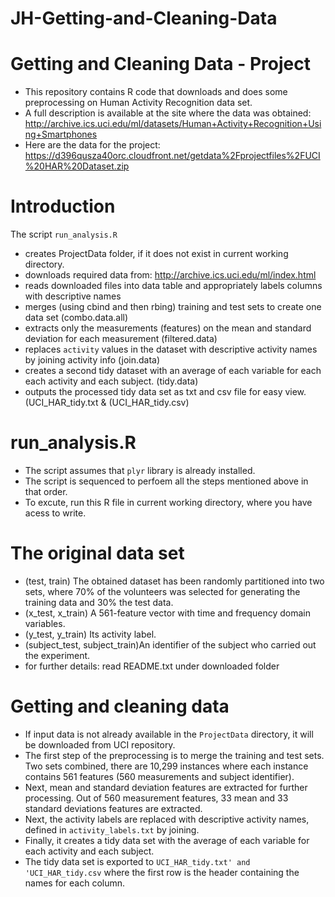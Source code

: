 JH-Getting-and-Cleaning-Data
============================

# Getting and Cleaning Data - Project

- This repository contains R code that downloads and does some preprocessing on Human Activity Recognition data set. 
- A full description is available at the site where the data was obtained: http://archive.ics.uci.edu/ml/datasets/Human+Activity+Recognition+Using+Smartphones 
- Here are the data for the project: https://d396qusza40orc.cloudfront.net/getdata%2Fprojectfiles%2FUCI%20HAR%20Dataset.zip 

# Introduction

The script `run_analysis.R`
- creates ProjectData folder, if it does not exist in current working directory.
- downloads required data from: http://archive.ics.uci.edu/ml/index.html
- reads downloaded files into data table and appropriately labels columns with descriptive names
- merges (using cbind and then rbing) training and test sets to create one data set (combo.data.all) 
- extracts only the measurements (features) on the mean and standard deviation for each measurement (filtered.data) 
- replaces `activity` values in the dataset with descriptive activity names by joining activity info (join.data) 
- creates a second tidy dataset with an average of each variable for each each activity and each subject. (tidy.data) 
- outputs the processed tidy data set as txt and csv file for easy view.(UCI_HAR_tidy.txt & (UCI_HAR_tidy.csv)
  
# run_analysis.R

- The script assumes that `plyr` library is already installed.
- The script is sequenced to perfoem all the steps mentioned above in that order. 
- To excute, run this R file in current working directory, where you have acess to write. 

# The original data set

- (test, train) The obtained dataset has been randomly partitioned into two sets, where 70% of the volunteers was selected for generating the training data and 30% the test data.
- (x_test, x_train) A 561-feature vector with time and frequency domain variables. 
- (y_test, y_train) Its activity label. 
- (subject_test, subject_train)An identifier of the subject who carried out the experiment.
- for further details: read README.txt under downloaded folder


# Getting and cleaning data

- If input data is not already available in the `ProjectData` directory, it will be downloaded from UCI repository.
- The first step of the preprocessing is to merge the training and test sets. Two sets combined, there are 10,299 instances where each instance contains 561 features (560 measurements and subject identifier).
- Next, mean and standard deviation features are extracted for further processing. Out of 560 measurement features, 33 mean and 33 standard deviations features are extracted.
- Next, the activity labels are replaced with descriptive activity names, defined in `activity_labels.txt` by joining.
- Finally, it creates a tidy data set with the average of each variable for each activity and each subject.
- The tidy data set is exported to `UCI_HAR_tidy.txt' and 'UCI_HAR_tidy.csv` where the first row is the header containing the names for each column.
